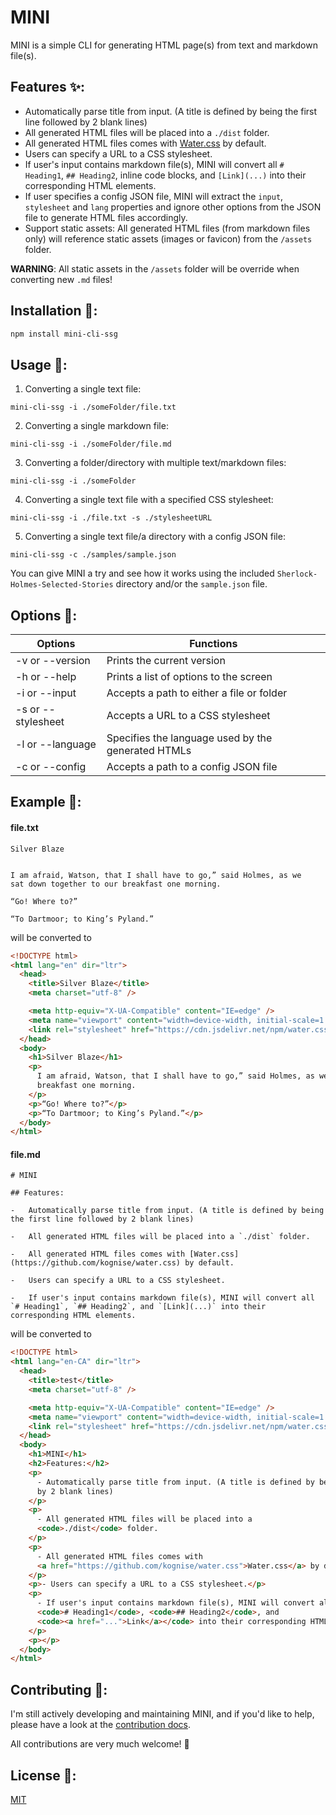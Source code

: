 # MINI

MINI is a simple CLI for generating HTML page(s) from text and markdown file(s).

## Features ✨:

- Automatically parse title from input. (A title is defined by being the first line followed by 2 blank lines)
- All generated HTML files will be placed into a `./dist` folder.
- All generated HTML files comes with [Water.css](https://github.com/kognise/water.css) by default.
- Users can specify a URL to a CSS stylesheet.
- If user's input contains markdown file(s), MINI will convert all `# Heading1`, `## Heading2`, inline code blocks, and `[Link](...)` into their corresponding HTML elements.
- If user specifies a config JSON file, MINI will extract the `input`, `stylesheet` and `lang` properties and ignore other options from the JSON file to generate HTML files accordingly.
- Support static assets: All generated HTML files (from markdown files only) will reference static assets (images or favicon) from the `/assets` folder.

**WARNING**: All static assets in the `/assets` folder will be override when converting new `.md` files!

## Installation 💾:

```bash
npm install mini-cli-ssg
```

## Usage 🚗:

1. Converting a single text file:

```
mini-cli-ssg -i ./someFolder/file.txt
```

2. Converting a single markdown file:

```
mini-cli-ssg -i ./someFolder/file.md
```

3. Converting a folder/directory with multiple text/markdown files:

```
mini-cli-ssg -i ./someFolder
```

4. Converting a single text file with a specified CSS stylesheet:

```
mini-cli-ssg -i ./file.txt -s ./stylesheetURL
```

5. Converting a single text file/a directory with a config JSON file:

```
mini-cli-ssg -c ./samples/sample.json
```

You can give MINI a try and see how it works using the included `Sherlock-Holmes-Selected-Stories` directory and/or the `sample.json` file.

## Options 🔧:

| Options            | Functions                                          |
| ------------------ | -------------------------------------------------- |
| -v or --version    | Prints the current version                         |
| -h or --help       | Prints a list of options to the screen             |
| -i or --input      | Accepts a path to either a file or folder          |
| -s or --stylesheet | Accepts a URL to a CSS stylesheet                  |
| -l or --language   | Specifies the language used by the generated HTMLs |
| -c or --config     | Accepts a path to a config JSON file               |

## Example 🔰:

#### file.txt

```
Silver Blaze


I am afraid, Watson, that I shall have to go,” said Holmes, as we
sat down together to our breakfast one morning.

“Go! Where to?”

“To Dartmoor; to King’s Pyland.”
```

will be converted to

```html
<!DOCTYPE html>
<html lang="en" dir="ltr">
  <head>
    <title>Silver Blaze</title>
    <meta charset="utf-8" />

    <meta http-equiv="X-UA-Compatible" content="IE=edge" />
    <meta name="viewport" content="width=device-width, initial-scale=1.0" />
    <link rel="stylesheet" href="https://cdn.jsdelivr.net/npm/water.css@2/out/water.css" />
  </head>
  <body>
    <h1>Silver Blaze</h1>
    <p>
      I am afraid, Watson, that I shall have to go,” said Holmes, as we sat down together to our
      breakfast one morning.
    </p>
    <p>“Go! Where to?”</p>
    <p>“To Dartmoor; to King’s Pyland.”</p>
  </body>
</html>
```

#### file.md

```
# MINI

## Features:

-   Automatically parse title from input. (A title is defined by being the first line followed by 2 blank lines)

-   All generated HTML files will be placed into a `./dist` folder.

-   All generated HTML files comes with [Water.css](https://github.com/kognise/water.css) by default.

-   Users can specify a URL to a CSS stylesheet.

-   If user's input contains markdown file(s), MINI will convert all `# Heading1`, `## Heading2`, and `[Link](...)` into their corresponding HTML elements.

```

will be converted to

```html
<!DOCTYPE html>
<html lang="en-CA" dir="ltr">
  <head>
    <title>test</title>
    <meta charset="utf-8" />

    <meta http-equiv="X-UA-Compatible" content="IE=edge" />
    <meta name="viewport" content="width=device-width, initial-scale=1.0" />
    <link rel="stylesheet" href="https://cdn.jsdelivr.net/npm/water.css@2/out/water.css" />
  </head>
  <body>
    <h1>MINI</h1>
    <h2>Features:</h2>
    <p>
      - Automatically parse title from input. (A title is defined by being the first line followed
      by 2 blank lines)
    </p>
    <p>
      - All generated HTML files will be placed into a
      <code>./dist</code> folder.
    </p>
    <p>
      - All generated HTML files comes with
      <a href="https://github.com/kognise/water.css">Water.css</a> by default.
    </p>
    <p>- Users can specify a URL to a CSS stylesheet.</p>
    <p>
      - If user's input contains markdown file(s), MINI will convert all
      <code># Heading1</code>, <code>## Heading2</code>, and
      <code><a href="...">Link</a></code> into their corresponding HTML elements.
    </p>
    <p></p>
  </body>
</html>
```

## Contributing 🚧:

I'm still actively developing and maintaining MINI, and if you'd like to help, please have a look at the [contribution docs](https://github.com/mqnguyen5/mini-ssg/blob/main/CONTRIBUTION.md).

All contributions are very much welcome! 🥳

## License 🚨:

[MIT](https://choosealicense.com/licenses/mit/)
